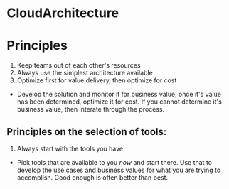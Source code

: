 # CloudArchitecture
# Principles
1. Keep teams out of each other's resources
2. Always use the simplest architecture available
3. Optimize first for value delivery, then optimize for cost
*  Develop the solution and monitor it for business value, once it's value has been determined, optimize it for cost. If you cannot determine it's business value, then interate through the process.
## Principles on the selection of tools:
1. Always start with the tools you have
*  Pick tools that are available to you *now* and start there. Use that to develop the use cases and business values for what you are trying to accomplish. Good enough is often better than best.
